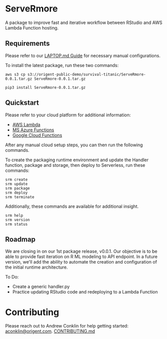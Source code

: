 # ServeRmore

A package to improve fast and iterative workflow between RStudio and AWS Lambda Function hosting.

## Requirements

Please refer to our [LAPTOP.md Guide](LAPTOP.md) for necessary manual configurations.

To install the latest package, run these two commands:
```
aws s3 cp s3://origent-public-demo/survival-titanic/ServeRmore-0.0.1.tar.gz ServeRmore-0.0.1.tar.gz

pip3 install ServeRmore-0.0.1.tar.gz
```

## Quickstart

Please refer to your cloud platform for additional information:
* [AWS Lambda](AWS.md)
* [MS Azure Functions](AZURE.md)
* [Google Cloud Functions](GCP.md)

After any manual cloud setup steps, you can then run the following commands.

To create the packaging runtime environment and update the Handler function, package and storage, then deploy to Serverless, run these commands:
```
srm create
srm update
srm package
srm deploy
srm terminate
```

Additionally, these commands are available for additional insight.
```
srm help
srm version
srm status
```

## Roadmap

We are closing in on our 1st package release, v0.0.1. Our objective is to be able to provide fast iteration on R ML modeling to API endpoint. In a future version, we'll add the ability to automate the creation and configuration of the initial runtime architecture.

To Do:
* Create a generic handler.py
* Practice updating RStudio code and redeploying to a Lambda Function

# Contributing

Please reach out to Andrew Conklin for help getting started: aconklin@origent.com. [CONTRIBUTING.md](CONTRIBUTING.md)
